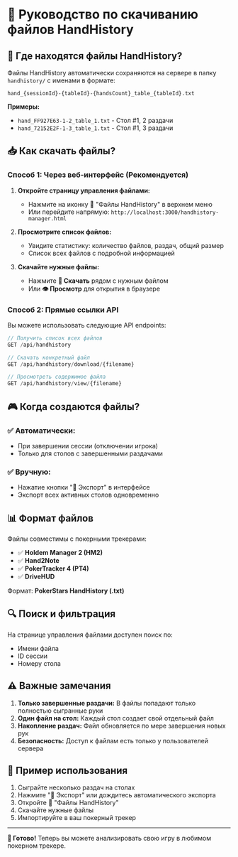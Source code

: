 # 📁 Руководство по скачиванию файлов HandHistory

## 🎯 Где находятся файлы HandHistory?

Файлы HandHistory автоматически сохраняются на сервере в папку `handhistory/` с именами в формате:
```
hand_{sessionId}-{tableId}-{handsCount}_table_{tableId}.txt
```

**Примеры:**
- `hand_FF927E63-1-2_table_1.txt` - Стол #1, 2 раздачи
- `hand_72152E2F-1-3_table_1.txt` - Стол #1, 3 раздачи

## 📥 Как скачать файлы?

### Способ 1: Через веб-интерфейс (Рекомендуется)

1. **Откройте страницу управления файлами:**
   - Нажмите на иконку 📁 "Файлы HandHistory" в верхнем меню
   - Или перейдите напрямую: `http://localhost:3000/handhistory-manager.html`

2. **Просмотрите список файлов:**
   - Увидите статистику: количество файлов, раздач, общий размер
   - Список всех файлов с подробной информацией

3. **Скачайте нужные файлы:**
   - Нажмите **💾 Скачать** рядом с нужным файлом
   - Или **👁️ Просмотр** для открытия в браузере

### Способ 2: Прямые ссылки API

Вы можете использовать следующие API endpoints:

```javascript
// Получить список всех файлов
GET /api/handhistory

// Скачать конкретный файл
GET /api/handhistory/download/{filename}

// Просмотреть содержимое файла
GET /api/handhistory/view/{filename}
```

## 🎮 Когда создаются файлы?

### ✅ Автоматически:
- При завершении сессии (отключении игрока)
- Только для столов с завершенными раздачами

### ✅ Вручную:
- Нажатие кнопки "💾 Экспорт" в интерфейсе
- Экспорт всех активных столов одновременно

## 📊 Формат файлов

Файлы совместимы с покерными трекерами:
- ✅ **Holdem Manager 2 (HM2)**
- ✅ **Hand2Note**
- ✅ **PokerTracker 4 (PT4)**
- ✅ **DriveHUD**

Формат: **PokerStars HandHistory (.txt)**

## 🔍 Поиск и фильтрация

На странице управления файлами доступен поиск по:
- Имени файла
- ID сессии
- Номеру стола

## ⚠️ Важные замечания

1. **Только завершенные раздачи:** В файлы попадают только полностью сыгранные руки
2. **Один файл на стол:** Каждый стол создает свой отдельный файл
3. **Накопление раздач:** Файл обновляется по мере завершения новых рук
4. **Безопасность:** Доступ к файлам есть только у пользователей сервера

## 🚀 Пример использования

1. Сыграйте несколько раздач на столах
2. Нажмите "💾 Экспорт" или дождитесь автоматического экспорта
3. Откройте 📁 "Файлы HandHistory"
4. Скачайте нужные файлы
5. Импортируйте в ваш покерный трекер

---

**🎯 Готово!** Теперь вы можете анализировать свою игру в любимом покерном трекере. 